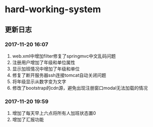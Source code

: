 # hard-working-system

## 更新日志

### 2017-11-20 16:07
1. web.xml中增加filter修复了springmvc中文乱码问题
2. 注册用户增加了年级和单位属性
3. 显示加班情况中增加了年级和单位
4. 修复了断开服务器ssh连接tomcat自动关闭问题
5. 将年级显示从数字变为文字
6. 修改了bootstrap的cdn源，避免出现注册窗口modal无法加载的情况

### 2017-11-20 19:59
1. 增加了每天早上六点将所有人加班状态置0
2. 增加了汇报功能